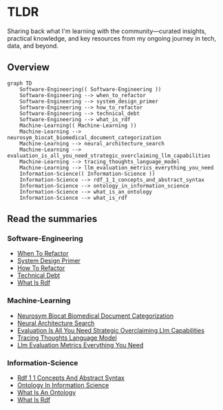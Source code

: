 # TLDR

Sharing back what I'm learning with the community—curated insights, practical knowledge, and key resources from my ongoing journey in tech, data, and beyond.

<!-- TLDR-AUTO-START -->
## Overview
```mermaid
graph TD
    Software-Engineering(( Software-Engineering ))
    Software-Engineering --> when_to_refactor
    Software-Engineering --> system_design_primer
    Software-Engineering --> how_to_refactor
    Software-Engineering --> technical_debt
    Software-Engineering --> what_is_rdf
    Machine-Learning(( Machine-Learning ))
    Machine-Learning --> neurosym_biocat_biomedical_document_categorization
    Machine-Learning --> neural_architecture_search
    Machine-Learning --> evaluation_is_all_you_need_strategic_overclaiming_llm_capabilities
    Machine-Learning --> tracing_thoughts_language_model
    Machine-Learning --> llm_evaluation_metrics_everything_you_need
    Information-Science(( Information-Science ))
    Information-Science --> rdf_1_1_concepts_and_abstract_syntax
    Information-Science --> ontology_in_information_science
    Information-Science --> what_is_an_ontology
    Information-Science --> what_is_rdf
```

## Read the summaries
### Software-Engineering
- [When To Refactor](knowledge/Software-Engineering/when-to-refactor.md)
- [System Design Primer](knowledge/Software-Engineering/system-design-primer.md)
- [How To Refactor](knowledge/Software-Engineering/how-to-refactor.md)
- [Technical Debt](knowledge/Software-Engineering/technical-debt.md)
- [What Is Rdf](knowledge/Software-Engineering/what-is-rdf.md)

### Machine-Learning
- [Neurosym Biocat Biomedical Document Categorization](knowledge/Machine-Learning/neurosym-biocat-biomedical-document-categorization.md)
- [Neural Architecture Search](knowledge/Machine-Learning/neural-architecture-search.md)
- [Evaluation Is All You Need Strategic Overclaiming Llm Capabilities](knowledge/Machine-Learning/evaluation-is-all-you-need-strategic-overclaiming-llm-capabilities.md)
- [Tracing Thoughts Language Model](knowledge/Machine-Learning/tracing-thoughts-language-model.md)
- [Llm Evaluation Metrics Everything You Need](knowledge/Machine-Learning/llm-evaluation-metrics-everything-you-need.md)

### Information-Science
- [Rdf 1 1 Concepts And Abstract Syntax](knowledge/Information-Science/rdf-1-1-concepts-and-abstract-syntax.md)
- [Ontology In Information Science](knowledge/Information-Science/ontology-in-information-science.md)
- [What Is An Ontology](knowledge/Information-Science/what-is-an-ontology.md)
- [What Is Rdf](knowledge/Information-Science/what-is-rdf.md)

<!-- TLDR-AUTO-END -->





















